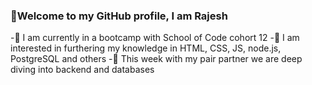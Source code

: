### 👋Welcome to my GitHub profile, I am Rajesh
-🌱 I am currently in a bootcamp with School of Code cohort 12
-👀 I am interested in furthering my knowledge in HTML, CSS, JS, node.js, PostgreSQL and others
-👯 This week with my pair partner we are deep diving into backend and databases

<!--
**Rajesh-Reel/Rajesh-Reel** is a ✨ _special_ ✨ repository because its `README.md` (this file) appears on your GitHub profile.

Here are some ideas to get you started:

- 🔭 I’m currently working on ...
- 🌱 I’m currently learning ...
- 👯 I’m looking to collaborate on ...
- 🤔 I’m looking for help with ...
- 💬 Ask me about ...
- 📫 How to reach me: ...
- 😄 Pronouns: ...
- ⚡ Fun fact: ...
-->
